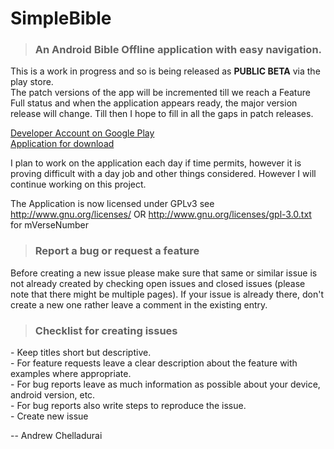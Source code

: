 # SimpleBible
<p>
<blockquote><h3>An Android Bible Offline application with easy navigation.</h3></blockquote>
This is a work in progress and so is being released as <strong>PUBLIC BETA</strong> via the play store.</br>
The patch versions of the app will be incremented till we reach a Feature Full status and when the application appears ready, the major version release will change.
Till then I hope to fill in all the gaps in patch releases.
</p>
<p>
<a href="https://play.google.com/store/apps/developer?id=Andrew+Chelladurai">Developer Account on Google Play</a></br>
<a href="https://play.google.com/store/apps/mVerseNumber?id=com.andrewchelladurai.simplebible">Application for download</a>
</font>
<p/>
<p>
I plan to work on the application each day if time permits, however it is proving difficult with a day job and other things considered. However I will continue working on this project.
</p>
<p>
The Application is now licensed under GPLv3 see <a href="http://www.gnu.org/licenses/">http://www.gnu.org/licenses/</a> OR <a href="http://www.gnu.org/licenses/gpl-3.0.txt">http://www.gnu.org/licenses/gpl-3.0.txt</a> for mVerseNumber
</p>

<p><blockquote><h3>Report a bug or request a feature</h3></blockquote>
Before creating a new issue please make sure that same or similar issue is not already created by checking open issues and closed issues (please note that there might be multiple pages). If your issue is already there, don't create a new one rather leave a comment in the existing entry.</p>

<p><blockquote><h3>Checklist for creating issues</h3></blockquote>
- Keep titles short but descriptive.<br>
- For feature requests leave a clear description about the feature with examples where appropriate.<br>
- For bug reports leave as much information as possible about your device, android version, etc.<br>
- For bug reports also write steps to reproduce the issue.<br>
- Create new issue</p>

-- Andrew Chelladurai
